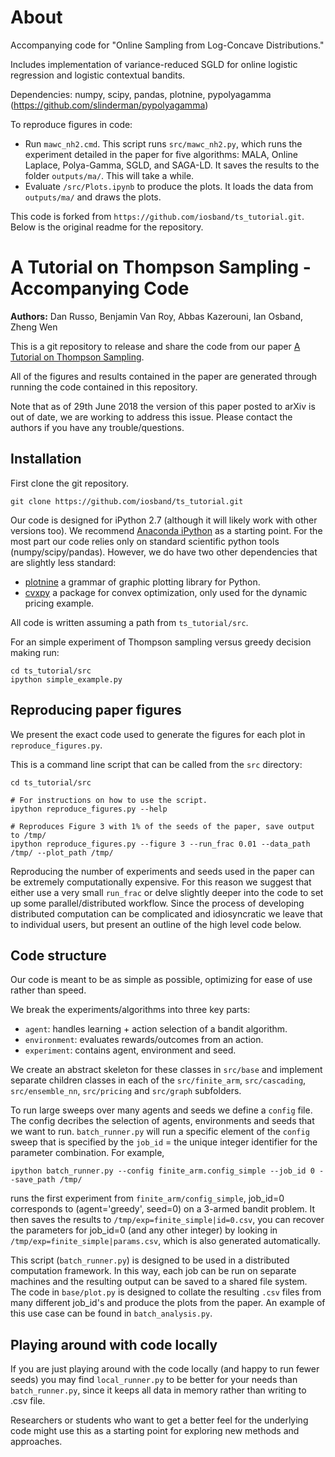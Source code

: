 About
====

Accompanying code for "Online Sampling from Log-Concave Distributions."

Includes implementation of variance-reduced SGLD for online logistic regression and logistic contextual bandits.

Dependencies: numpy, scipy, pandas, plotnine, pypolyagamma (https://github.com/slinderman/pypolyagamma)

To reproduce figures in code: 

+ Run `mawc_nh2.cmd`. This script runs `src/mawc_nh2.py`, which runs the experiment detailed in the paper for five algorithms: MALA, Online Laplace, Polya-Gamma, SGLD, and SAGA-LD. It saves the results to the folder `outputs/ma/`. This will take a while.
+ Evaluate `/src/Plots.ipynb` to produce the plots. It loads the data from `outputs/ma/` and draws the plots.

This code is forked from `https://github.com/iosband/ts_tutorial.git`. Below is the original readme for the repository.


A Tutorial on Thompson Sampling - Accompanying Code
===================================================

**Authors:** Dan Russo, Benjamin Van Roy, Abbas Kazerouni, Ian Osband, Zheng Wen

This is a git repository to release and share the code from our paper [A Tutorial on Thompson Sampling](https://web.stanford.edu/~bvr/pubs/TS_Tutorial.pdf).

All of the figures and results contained in the paper are generated through running the code contained in this repository.

Note that as of 29th June 2018 the version of this paper posted to arXiv is out of date, we are working to address this issue.
Please contact the authors if you have any trouble/questions.

## Installation

First clone the git repository.
```
git clone https://github.com/iosband/ts_tutorial.git
```

Our code is designed for iPython 2.7 (although it will likely work with other versions too).
We recommend [Anaconda iPython](https://ipython.org/install.html) as a starting point.
For the most part our code relies only on standard scientific python tools (numpy/scipy/pandas).
However, we do have two other dependencies that are slightly less standard:

- [plotnine](https://github.com/has2k1/plotnine) a grammar of graphic plotting library for Python.
- [cvxpy](http://www.cvxpy.org/en/latest/install/index.html) a package for convex optimization, only used for the dynamic pricing example.

All code is written assuming a path from `ts_tutorial/src`.

For an simple experiment of Thompson sampling versus greedy decision making run:
```
cd ts_tutorial/src
ipython simple_example.py
```


## Reproducing paper figures

We present the exact code used to generate the figures for each plot in `reproduce_figures.py`.

This is a command line script that can be called from the `src` directory:
```
cd ts_tutorial/src

# For instructions on how to use the script.
ipython reproduce_figures.py --help

# Reproduces Figure 3 with 1% of the seeds of the paper, save output to /tmp/
ipython reproduce_figures.py --figure 3 --run_frac 0.01 --data_path /tmp/ --plot_path /tmp/
```

Reproducing the number of experiments and seeds used in the paper can be extremely computationally expensive.
For this reason we suggest that either use a very small `run_frac` or delve slightly deeper into the code to set up some parallel/distributed workflow.
Since the process of developing distributed computation can be complicated and idiosyncratic we leave that to individual users, but present an outline of the high level code below.

## Code structure

Our code is meant to be as simple as possible, optimizing for ease of use rather than speed.

We break the experiments/algorithms into three key parts:

- `agent`: handles learning + action selection of a bandit algorithm.
- `environment`: evaluates rewards/outcomes from an action.
- `experiment`: contains agent, environment and seed.

We create an abstract skeleton for these classes in `src/base` and implement separate children classes in each of the `src/finite_arm`, `src/cascading`, `src/ensemble_nn`, `src/pricing` and `src/graph` subfolders.

To run large sweeps over many agents and seeds we define a `config` file.
The config decribes the selection of agents, environments and seeds that we want to run.
`batch_runner.py` will run a specific element of the `config` sweep that is specified by the `job_id` = the unique integer identifier for the parameter combination.
For example,
```
ipython batch_runner.py --config finite_arm.config_simple --job_id 0 --save_path /tmp/
```

runs the first experiment from `finite_arm/config_simple`, job_id=0 corresponds to (agent='greedy', seed=0) on a 3-armed bandit problem.
It then saves the results to `/tmp/exp=finite_simple|id=0.csv`, you can recover the parameters for job_id=0 (and any other integer) by looking in `/tmp/exp=finite_simple|params.csv`, which is also generated automatically.

This script (`batch_runner.py`) is designed to be used in a distributed computation framework.
In this way, each job can be run on separate machines and the resulting output can be saved to a shared file system.
The code in `base/plot.py` is designed to collate the resulting `.csv` files from many different job_id's and produce the plots from the paper.
An example of this use case can be found in `batch_analysis.py`.



## Playing around with code locally

If you are just playing around with the code locally (and happy to run fewer seeds) you may find `local_runner.py` to be better for your needs than `batch_runner.py`, since it keeps all data in memory rather than writing to .csv file.

Researchers or students who want to get a better feel for the underlying code might use this as a starting point for exploring new methods and approaches.


